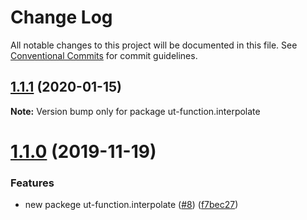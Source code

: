 # Change Log

All notable changes to this project will be documented in this file.
See [Conventional Commits](https://conventionalcommits.org) for commit guidelines.

## [1.1.1](https://github.com/softwaregroup-bg/ut-function/compare/ut-function.cbc@1.1.1...ut-function.interpolate@1.1.1) (2020-01-15)

**Note:** Version bump only for package ut-function.interpolate





# [1.1.0](https://github.com/softwaregroup-bg/ut-function/compare/ut-function.merge@1.4.0...ut-function.interpolate@1.1.0) (2019-11-19)


### Features

* new packege ut-function.interpolate ([#8](https://github.com/softwaregroup-bg/ut-function/issues/8)) ([f7bec27](https://github.com/softwaregroup-bg/ut-function/commit/f7bec27))
